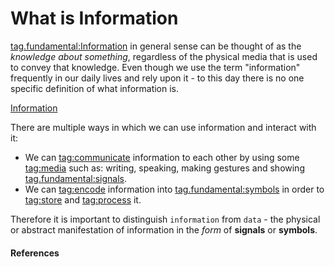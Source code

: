 # What is Information

[tag.fundamental:Information](https://en.wikipedia.org/wiki/Information) in
general sense can be thought of as the *knowledge about something*, regardless
of the physical media that is used to convey that knowledge. Even though we use
the term "information" frequently in our daily lives and rely upon it - to this
day there is no one specific definition of what information is.

[Information](youtube://WytNkw1xOIc)

There are multiple ways in which we can use information and interact with it:

- We can
[tag:communicate](https://en.wikipedia.org/wiki/Communication)
information to each other by using some
[tag:media](https://en.wikipedia.org/wiki/Media_(communication))
such as:
writing, speaking, making gestures and showing
[tag.fundamental:signals](https://en.wikipedia.org/wiki/Signal).
- We can
[tag:encode](https://en.wikipedia.org/wiki/Code)
information into
[tag.fundamental:symbols](https://en.wikipedia.org/wiki/Symbol)
in order to
[tag:store](https://en.wikipedia.org/wiki/Data_storage)
and
[tag:process](https://en.wikipedia.org/wiki/Electronic_data_processing)
it.

Therefore it is important to distinguish `information` from `data` - the
physical or abstract manifestation of information in the *form* of **signals**
or **symbols**.

<!-- Computers can only work with data (which is a representation of
information), not the information itself. -->

<!-- > **More to think about**
>
> The topic of information is somewhat philosophical
> [tag.image/youtube:What is Information?](https://www.youtube.com/watch?v=ekfG-PCk25g) -->

<!-- [Information Theory part 2: History of the Alphabet](youtube://MM6BrZwkBRA) -->

<!-- [Digital vs Analog. What's the Difference? Why Does it Matter?](youtube://ZWdT-6Ld71Q) -->

#### References

[^Video 1]: MAYAnMAYA. _Information_
[tag.image/youtube:Open Video](https://www.youtube.com/watch?v=WytNkw1xOIc)

<!-- [^Video 1]:  Art of the Problem. _Information Theory part 3: What is coding theory?_
[tag.image/youtube:Open Video](https://www.youtube.com/watch?v=WytNkw1xOIc)

[^Video 2]:  Basics Explained, H3Vtux. _Digital vs Analog. What's the Difference? Why Does it Matter?_
[tag.image/youtube:Open Video](https://www.youtube.com/watch?v=ZWdT-6Ld71Q) -->
